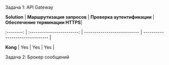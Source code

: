 
Задача 1: API Gateway

**Solution** | **Маршрутизация запросов** | **Проверка аутентификации** | **Обеспечение терминации HTTPS**|

  :--------: | :------------------------: | --------------------------- | ------------------------------- |

**Kong**     | Yes                        | Yes                         |  Yes                            |  



Задача 2: Брокер сообщений


